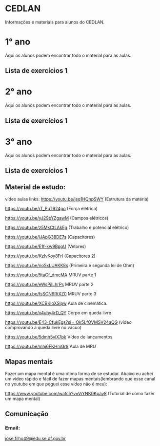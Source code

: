 # CEDLAN
Informações e materiais para alunos do CEDLAN.
# 1° ano
Aqui os alunos podem encontrar todo o material para as aulas.

## Lista de exercícios 1







# 2° ano
Aqui os alunos podem encontrar todo o material para as aulas.

## Lista de exercícios 1










# 3° ano
Aqui os alunos podem encontrar todo o material para as aulas.

## Lista de exercícios 1

## Material de estudo:
vídeo aulas links:
https://youtu.be/jsq1HQhpSWY (Estrutura da matéria)

https://youtu.be/rT_PuT924go (Força elétrica)

https://youtu.be/yJ29bYZgawM (Campos elétricos)

https://youtu.be/z5MkCtLAkEg (Trabalho e potencial elétrico)

https://youtu.be/lJApG38DE7s (Capacitores)

https://youtu.be/E1f-kw9BpgU (Vetores)

https://youtu.be/KzIvKoy8FrI (Capacitores 2)

https://youtu.be/noSxLUAKK8s (Primeira e segunda lei de Ohm)

https://youtu.be/5taCf_dmcMA MRUV parte 1

https://youtu.be/eWsPjILhrPs MRUV parte 2

https://youtu.be/fsSCN6RtXZ0 MRUV parte 3

https://youtu.be/XCBKIoXSipw Aula de cinemática.

https://youtu.be/x4uhy4rD_QY Corpo em queda livre

https://youtu.be/E43-CfukEgs?si=_Ok5LfOVMSV24aQG (vídeo comprovando a queda livre no vácuo)

https://youtu.be/5dmh5vlX7pk Vídeo de lançamentos

https://youtu.be/mhj6FKHmGr8 Aula de MRU
## Mapas mentais

Fazer um mapa mental é uma ótima forma de se estudar. Abaixo eu achei um vídeo rápido e fácil de fazer mapas mentais(lembrando que esse canal no youtube em que peguei esse vídeo não é meu):

https://www.youtube.com/watch?v=ViYNK0Kpay8 (Tutorial de como fazer um mapa mental)


## Comunicação 
### Email:
jose.filho49@edu.se.df.gov.br

